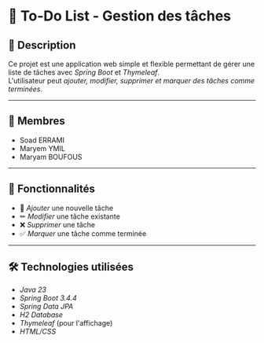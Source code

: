 # 📌 To-Do List - Gestion des tâches

## 📖 Description  
Ce projet est une application web simple et flexible permettant de gérer une liste de tâches avec *Spring Boot* et *Thymeleaf*.  
L'utilisateur peut *ajouter, modifier, supprimer et marquer des tâches comme terminées*.

---

## 👩 Membres  
- Soad ERRAMI
- Maryem YMIL
- Maryam BOUFOUS 

---

## 🚀 Fonctionnalités  
- 📌 *Ajouter* une nouvelle tâche  
- ✏ *Modifier* une tâche existante  
- ❌ *Supprimer* une tâche  
- ✅ *Marquer* une tâche comme terminée  

---

## 🛠 Technologies utilisées  
- *Java 23*  
- *Spring Boot 3.4.4*  
- *Spring Data JPA*  
- *H2 Database*  
- *Thymeleaf* (pour l'affichage)  
- *HTML/CSS*  

